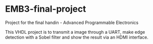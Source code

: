 # EMB3-final-project
Project for the final handin - Advanced Programmable Electronics 

This VHDL project is to transmit a image through a UART, make edge detection with a Sobel filter and show the result via an HDMI interface. 

